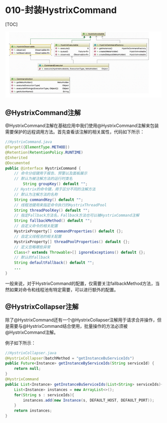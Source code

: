 # 010-封装HystrixCommand

[TOC]

![image-20210225162929119](../../../../assets/image-20210225162929119.png)

## @HystrixCommand注解

@HystrixCommand注解在基础应用中我们使用@HystrixCommand注解来包装需要保护的远程调用方法。首先查看该注解的相关属性，代码如下所示：

```java
//HystrixCommand.java
@Target({ElementType.METHOD})
@Retention(RetentionPolicy.RUNTIME)
@Inherited
@Documented
public @interface HystrixCommand {
    // 命令分组键用于报告、预警以及面板展示
    // 默认为被注解方法的运行时类名
		String groupKey() default "";
    // Hystrix的命令键，用于区分不同的注解方法
    // 默认为注解方法的名称
    String commandKey() default "";
    // 线程池键用来指定命令执行的HystrixThreadPool
    String threadPoolKey() default "";
    // 指定Fallback方法名，Fallback方法也可以被HystrixCommand注解
    String fallbackMethod() default "";
    // 自定义命令的相关配置
    HystrixProperty[] commandProperties() default {};
    // 自定义线程池的相关配置
    HystrixProperty[] threadPoolProperties() default {};
    // 定义忽略哪些异常
    Class<? extends Throwable>[] ignoreExceptions() default {};
    // 默认的fallback
    String defaultFallback() default "";
    ...
}
```
一般来说，对于HystrixCommand的配置，仅需要关注fallbackMethod方法，当然如果对命令和线程池有特定需要，可以进行额外的配置。

## @HystrixCollapser注解

除了@HystrixCommand还有一个@HystrixCollapser注解用于请求合并操作，但是需要与@HystrixCommand结合使用，批量操作的方法必须被@HystrixCommand注解。

例子如下所示：

```java
//HystrixCollapser.java
@HystrixCollapser(batchMethod = "getInstanceBuServiceIds")
public Future<Instance> getInstanceByServiceIds(String serviceId) {
    return null;
}
@HystrixCommand
public List<Instance> getInstanceBuServiceIds(List<String> serviceIds){
    List<Instance> instances = new ArrayList<>();
    for(String s : serviceIds){
        instances.add(new Instance(s, DEFAULT_HOST, DEFAULT_PORT));
    }
    return instances;
}
```


